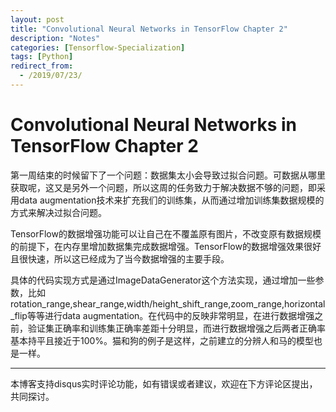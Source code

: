 ```yaml
---
layout: post
title: "Convolutional Neural Networks in TensorFlow Chapter 2"
description: "Notes"
categories: [Tensorflow-Specialization]
tags: [Python]
redirect_from:
  - /2019/07/23/
---
```


# Convolutional Neural Networks in TensorFlow Chapter 2  

第一周结束的时候留下了一个问题：数据集太小会导致过拟合问题。可数据从哪里获取呢，这又是另外一个问题，所以这周的任务致力于解决数据不够的问题，即采用data augmentation技术来扩充我们的训练集，从而通过增加训练集数据规模的方式来解决过拟合问题。  

TensorFlow的数据增强功能可以让自己在不覆盖原有图片，不改变原有数据规模的前提下，在内存里增加数据集完成数据增强。TensorFlow的数据增强效果很好且很快速，所以这已经成为了当今数据增强的主要手段。  

具体的代码实现方式是通过ImageDataGenerator这个方法实现，通过增加一些参数，比如rotation_range,shear_range,width/height_shift_range,zoom_range,horizontal_flip等等进行data augmentation。在代码中的反映非常明显，在进行数据增强之前，验证集正确率和训练集正确率差距十分明显，而进行数据增强之后两者正确率基本持平且接近于100%。猫和狗的例子是这样，之前建立的分辨人和马的模型也是一样。   



---
本博客支持disqus实时评论功能，如有错误或者建议，欢迎在下方评论区提出，共同探讨。  
